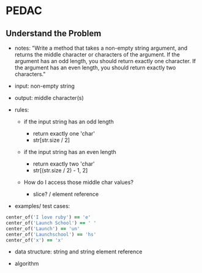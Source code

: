 # PEDAC

## Understand the Problem

- notes: "Write a method that takes a non-empty string argument, and returns the middle character or characters of the argument. If the argument has an odd length, you should return exactly one character. If the argument has an even length, you should return exactly two characters."

- input: non-empty string
- output: middle character(s)

- rules:

  - if the input string has an odd length
    - return exactly one 'char'
    - str[str.size / 2]
  - if the input string has an even length
    - return exactly two 'char'
    - str[(str.size / 2) - 1, 2]
  
  - How do I access those middle char values?
    - slice? / element reference 

- examples/ test cases:

```ruby
center_of('I love ruby') == 'e'
center_of('Launch School') == ' '
center_of('Launch') == 'un'
center_of('Launchschool') == 'hs'
center_of('x') == 'x'
```

- data structure: string and string element reference

- algorithm 
